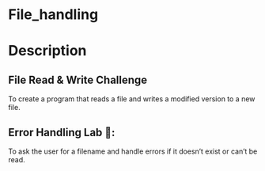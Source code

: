 # File_handling


# Description

## File Read & Write Challenge 
 To create a program that reads a file and writes a modified version to a new file.

## Error Handling Lab 🧪: 
To ask the user for a filename and handle errors if it doesn’t exist or can’t be read.
